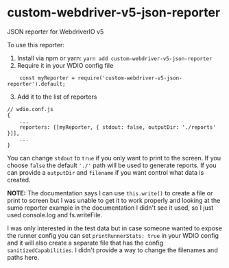 # custom-webdriver-v5-json-reporter

JSON reporter for WebdriverIO v5

To use this reporter:

1. Install via npm or yarn: `yarn add custom-webdriver-v5-json-reporter`
2. Require it in your WDIO config file

```
    const myReporter = require('custom-webdriver-v5-json-reporter').default;
```

3. Add it to the list of reporters

```
// wdio.conf.js
{
    ...
    reporters: [[myReporter, { stdout: false, outputDir: './reports' }]],
    ...
}
```

You can change `stdout` to `true` if you only want to print to the screen. If you choose `false` the default `'./'` path will be used to generate reports. If you can provide a `outputDir` and `filename` if you want control what data is created.

**NOTE:** The documentation says I can use `this.write()` to create a file or print to screen but I was unable to get it to work properly and looking at the sumo reporter example in the documentation I didn't see it used, so I just used console.log and fs.writeFile.

I was only interested in the test data but in case someone wanted to expose the runner config you can set `printRunnerStats: true` in your WDIO config and it will also create a separate file that has the config `sanitizedCapabilities`. I didn't provide a way to change the filenames and paths here.
